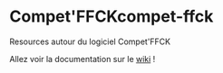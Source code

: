 # Compet'FFCKcompet-ffck

Resources autour du logiciel Compet'FFCK

Allez voir la documentation sur le [wiki](https://github.com/FFCK/compet-ffck/wiki/Accueil) !
